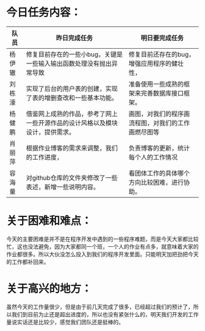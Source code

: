 # 今日任务内容：



| 队员   | 昨日完成任务                                                 | 明日要完成任务                                     |
| ------ | ------------------------------------------------------------ | -------------------------------------------------- |
| 杨伊辙 | 修复目前存在的一些小bug，关键是一些输入输出函数处理没有抛出异常导致 | 修复目前还存在的bug，增强应用程序的健壮性，        |
| 刘栋濠 | 实现了后台的用户表的创建，实现了表的增删查改和一些基本功能。 | 准备使用一些成熟的框架来完善数据库接口框架。       |
| 杨健鹏 | 借鉴网上成熟的作品，参考了网上一些开源作品的设计风格以及模块设计，提供需求。 | 画图，对我们的程序画流程图，对我们的工作画燃尽图等 |
| 肖丽萍 | 根据作业博客的需求来调整，我们的工作进度，                   | 负责博客的更新，统计每个人的工作情况               |
| 容海量 | 对github仓库的文件夹修改了一些表述，新增一些说明内容。       | 看团体工作的具体哪个方向比较困难，进行协助。       |



# 关于困难和难点：

今天的主要困难是并不是在程序开发中遇到的一些程序难题，而是今天大家都比较忙，这也没法避免，因为大家都同一个班，一个人的作业有点多，就意味着大家的作业都很多。所以大伙没怎么投入到我们的程序开发里面。只能明天加把劲把今天的工作都补回来。

# 关于高兴的地方：

虽然今天的工作量很少，但是由于前几天完成了很多，已经超过我们的预计了，所以我们到目前为止还是超出进度的，所以也没有紧张什么的，明天我们开发的工作量说实话还是比较少，感觉我们团队还是挺棒的。

 
